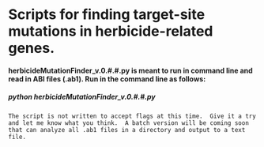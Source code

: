# Scripts for finding target-site mutations in herbicide-related genes.

#### herbicideMutationFinder_v.0.#.#.py is meant to run in command line and read in ABI files (.ab1).  Run in the command line as follows:

##### python herbicideMutationFinder_v.0.#.#.py <YOURABIFILEHERE>

	The script is not written to accept flags at this time.  Give it a try and let me know what you think.  A batch version will be coming soon that can analyze all .ab1 files in a directory and output to a text file.